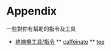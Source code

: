 # Appendix

一些對你有幫助的指令及工具

* [終端機工具/指令](/cli-tools/)
** [caffeinate](/cli-tools/caffeinate.md)
** [tee](/cli-tools/tee.md)

